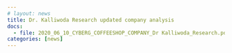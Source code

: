 ```yaml
---
# layout: news
title: Dr. Kalliwoda Research updated company analysis
docs:
  - file: 2020_06_10_CYBERG_COFFEESHOP_COMPANY_Dr Kalliwoda_Research.pdf
categories: [news]
---
```

